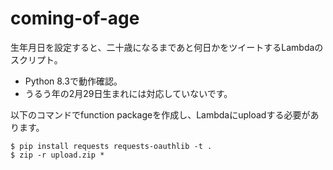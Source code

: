 # coming-of-age

生年月日を設定すると、二十歳になるまであと何日かをツイートするLambdaのスクリプト。

* Python 8.3で動作確認。
* うるう年の2月29日生まれには対応していないです。

以下のコマンドでfunction packageを作成し、Lambdaにuploadする必要があります。
```
$ pip install requests requests-oauthlib -t .
$ zip -r upload.zip *
```
